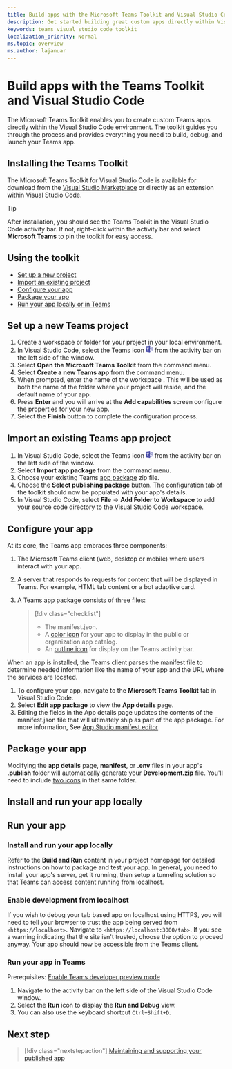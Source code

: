 ```yaml
---
title: Build apps with the Microsoft Teams Toolkit and Visual Studio Code
description: Get started building great custom apps directly within Visual Studio Code with the Microsoft Teams Toolkit
keywords: teams visual studio code toolkit
localization_priority: Normal
ms.topic: overview
ms.author: lajanuar
---
```

# Build apps with the Teams Toolkit and Visual Studio Code

The Microsoft Teams Toolkit enables you to create custom Teams apps directly within the Visual Studio Code environment. The toolkit guides you through the process and provides everything you need to build, debug, and launch your Teams app.

## Installing the Teams Toolkit

The Microsoft Teams Toolkit for Visual Studio Code is available for download from the [Visual Studio Marketplace](https://aka.ms/teams-toolkit) or directly as an extension within Visual Studio Code.

> [!TIP]
> After installation, you should see the Teams Toolkit in the Visual Studio Code activity bar. If not, right-click within the activity bar and select **Microsoft Teams** to pin the toolkit for easy access.

## Using the toolkit

- [Set up a new project](#set-up-a-new-teams-project)
- [Import an existing project](#import-an-existing-teams-app-project)
- [Configure your app](#configure-your-app)
- [Package your app](#package-your-app)
- [Run your app locally or in Teams](#run-your-app)

## Set up a new Teams project

1. Create a workspace or folder for your project in your local environment.
1. In Visual Studio Code, select the Teams icon ![Teams icon](../assets/icons/favicon-16x16.png) from the activity bar on the left side of the window.
1. Select **Open the Microsoft Teams Toolkit** from the command menu.
1. Select **Create a new Teams app** from the command menu.
1. When prompted, enter the name of the workspace . This will be used as both the name of the folder where your project will reside, and the default name of your app.
1. Press **Enter** and you will arrive at the **Add capabilities** screen configure the properties for your new app.
1. Select the **Finish** button to complete the configuration process.

## Import an existing Teams app project

1. In Visual Studio Code, select the Teams icon ![Teams icon](../assets/icons/favicon-16x16.png) from the activity bar on the left side of the window.
1. Select **Import app package** from the command menu.
1. Choose your existing Teams [app package](/microsoftteams/platform/concepts/build-and-test/apps-package?view=msteams-client-js-latest) zip file.
1. Choose the **Select publishing package** button. The configuration tab of the toolkit should now be populated with your app's details.
1. In Visual Studio Code, select **File** -> **Add Folder to Workspace** to add your source code directory to the Visual Studio Code workspace.

## Configure your app

At its core, the Teams app embraces three components:

  1. The Microsoft Teams client (web, desktop or mobile) where users interact with your app.
  1. A server that responds to requests for content that will be displayed in Teams. For example, HTML tab content or a bot adaptive card.
  1. A Teams app package consists of three files:

      > [!div class="checklist"]
      >
      > - The manifest.json. 
      > - A [color icon](../resources/schema/manifest-schema.md#icons) for your app to display in the public or organization app catalog.
      > - An [outline icon](../resources/schema/manifest-schema.md#icons) for display on the Teams activity bar.

When an app is installed, the Teams client parses the manifest file to determine needed information like the name of your app and the URL where the services are located.

1. To configure your app, navigate to the **Microsoft Teams Toolkit** tab in Visual Studio Code.
1. Select **Edit app package** to view the **App details** page.
1. Editing the fields in the App details page updates the contents of the manifest.json file that will ultimately ship as part of the app package. For more information, See [App Studio manifest editor](https://aka.ms/teams-toolkit-manifest)

## Package your app

Modifying the **app details** page, **manifest**, or **.env** files in your app's  **.publish** folder will automatically generate your **Development.zip** file. You'll need to include [two icons](../concepts/build-and-test/apps-package.md#app-icons) in that same folder.

## Install and run your app locally

## Run your app

### Install and run your app locally

Refer to the **Build and Run** content in your project homepage for detailed instructions on how to package and test your app. In general, you need to install your app's server, get it running, then setup a tunneling solution so that Teams can access content running from localhost.

### Enable development from localhost

If you wish to debug your tab based app on localhost using HTTPS, you will need to tell your browser to trust the app being served from `<https://localhost>`. Navigate to `<https://localhost:3000/tab>`. If you see a warning indicating that the site isn't trusted, choose the option to proceed anyway. Your app should now be accessible from the Teams client.

### Run your app in Teams

Prerequisites: [Enable Teams developer preview mode](https://aka.ms/teams-toolkit-enable-devpreview)

1. Navigate to the activity bar on the left side of the Visual Studio Code window.
1. Select the **Run** icon to display the **Run and Debug** view.
1. You can also use the keyboard shortcut `Ctrl+Shift+D`.

## Next step

> [!div class="nextstepaction"]
> [Maintaining and supporting your published app](../concepts/deploy-and-publish/appsource/post-publish/overview.md)
